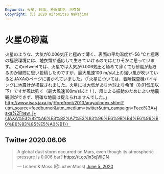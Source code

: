 ```yaml
---
Keywords: 火星, 砂嵐, 極限環境, 地衣類
Copyright: (C) 2020 Hiromitsu Nakajima
---
```


# 火星の砂嵐

火星のような、大気が0.006気圧と極めて薄く、表面の平均温度が-56 °Cと極寒の極限環境には、地衣類が適応して生きていけるのではとひそかに思っています。
このretweetでは、火星では大気が0.006気圧と極めて薄くても砂嵐が起きるのか疑問に思い投稿したのですが、最大風速100 m/s以上の強い風が吹いているとJAXAのページに書かれていました。（「火星については、着陸探査機バイキングに地震計が搭載されました。火星には大気があり地球より希薄（0.01気圧以下）ですが風は強く（最大風速100m/s以上！）、風による振動のためによい地震観測ができず、明確な地震は捉えられませんでした。」http://www.isas.jaxa.jp/j/forefront/2013/araya/index.shtml?utm_source=feedburner&utm_medium=twitter&utm_campaign=Feed%3A+jaxa%2Fnew_j+(JAXA%E3%82%A6%E3%82%A7%E3%83%96%E6%9B%B4%E6%96%B0%E6%83%85%E5%A0%B1））

## Twitter 2020.06.06

<blockquote class="twitter-tweet"><p lang="en" dir="ltr">A global dust storm occurred on Mars, even though its atmospheric pressure is 0.006 bar? <a href="https://t.co/ln3ejVlIDN">https://t.co/ln3ejVlIDN</a></p>&mdash; Lichen &amp; Moss (@LichenMoss) <a href="https://twitter.com/LichenMoss/status/1268695862412079105?ref_src=twsrc%5Etfw">June 5, 2020</a></blockquote> <script async src="https://platform.twitter.com/widgets.js" charset="utf-8"></script> 

